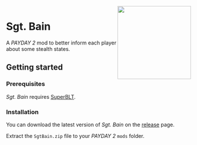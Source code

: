 <image src="SgtBain/image.png" align="right" width="200"/>

# Sgt. Bain
A _PAYDAY 2_ mod to better inform each player about some stealth states.

## Getting started

### Prerequisites
_Sgt. Bain_ requires [SuperBLT](https://superblt.znix.xyz).

### Installation
You can download the latest version of _Sgt. Bain_ on the
[release](https://github.com/SgtAlexis/SgtBain/releases/latest) page.

Extract the `SgtBain.zip` file to your _PAYDAY 2_ `mods` folder.